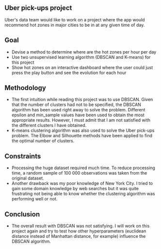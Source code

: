 ## Uber pick-ups project
Uber's data team would like to work on a project where the app would recommend hot zones in major cities to be in at any given time of day.

## Goal
- Devise a method to determine where are the hot zones per hour per day
- Use two unsupervised learning algorithm (DBSCAN and K-means) for this project
- Show hot zones on an interactive dashboard where the user could just press the play button and see the evolution for each hour

## Methodology
- The first intuition while reading this project was to use DBSCAN. Given that the number of clusters had not to be specified, the DBSCAN algorithm has been used right away to solve the problem. Different epsilon and min_sample values have been used to obtain the most appropriate results. However, I must admit that I am not satisfied with the different clusters I have obtained.
- K-means clustering algorithm was also used to solve the Uber pick-ups problem. The Elbow and Silhouette methods have been applied to find the optimal number of clusters.

## Constraints
- Processing the huge dataset required much time. To reduce processing time, a random sample of 100 000 observations was taken from the original dataset.
- Another drawback was my poor knowledge of New York City. I tried to gain some domain knowledge by web searches but it was quite frustrating not being able to know whether the clustering algorithm was performing well or not.

## Conclusion
- The overall result with DBSCAN was not satisfying. I will work on this project again and try to test how other hyperparameters (euclidean distance instead of Manhattan distance, for example) influence the DBSCAN algorithm.
